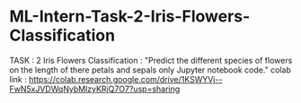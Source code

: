 # ML-Intern-Task-2-Iris-Flowers-Classification
TASK : 2  Iris Flowers Classification :  "Predict the different species of flowers on the length of there petals and sepals only Jupyter notebook code."
colab link : https://colab.research.google.com/drive/1KSWYVj--FwN5xJVDWqNybMlzyKRjQ7O7?usp=sharing
